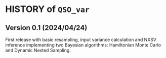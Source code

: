 # HISTORY of ``QSO_var``

## Version 0.1 (2024/04/24)

First release with basic resampling, input variance calculation and NXSV inference implementing two Bayesian algorithms: Hamiltonian Monte Carlo and Dynamic Nested Sampling.

